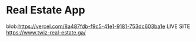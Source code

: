 # Real Estate App
blob:https://vercel.com/8a487fdb-f9c5-41e1-9181-753dc603ba1e
LIVE SITE
https://www.twiz-real-estate.ga/



